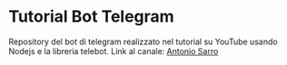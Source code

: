 # Tutorial Bot Telegram

Repository del bot di telegram realizzato nel tutorial su YouTube usando Nodejs e la libreria telebot.
Link al canale: [Antonio Sarro](https://www.youtube.com/channel/UC9k0oEIzhkgULY1mkcJRCyA)
